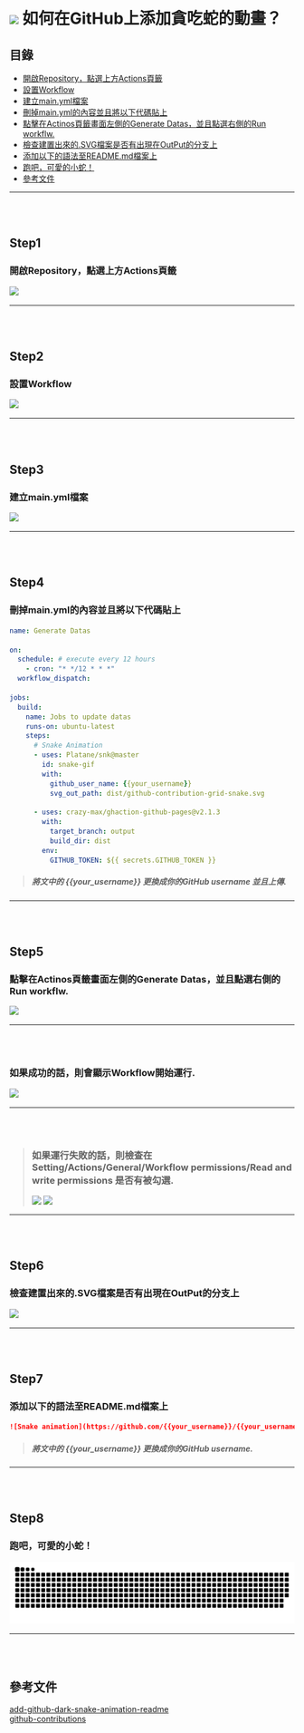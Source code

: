 # ![](https://drive.google.com/uc?id=10INx5_pkhMcYRdx_OO4rXNXxcsvPtBYq) 如何在GitHub上添加貪吃蛇的動畫？

<!--ts-->
## 目錄
* [開啟Repository，點選上方Actions頁籤](#step1)
* [設置Workflow](#step2)
* [建立main.yml檔案](#step3)
* [刪掉main.yml的內容並且將以下代碼貼上](#step4)
* [點擊在Actinos頁籤畫面左側的Generate Datas，並且點選右側的Run workflw.](#step5)
* [檢查建置出來的.SVG檔案是否有出現在OutPut的分支上](#step6)
* [添加以下的語法至README.md檔案上](#step7)
* [跑吧，可愛的小蛇！](#step8)
* [參考文件](#參考文件)
<!--te-->

---
<br><br>

## Step1
### 開啟Repository，點選上方Actions頁籤
![](https://drive.google.com/uc?id=17746pbaUjQDEPkZDWPQRQ-xwVKb0d80n)

---
<br><br>
## Step2
### 設置Workflow
![](https://drive.google.com/uc?id=1xHVMHJCOvFU4MnYaveat4O_59E2MvOf3)

---
<br><br>
## Step3
### 建立main.yml檔案
![](https://drive.google.com/uc?id=1DqTFxjWwMdYyq0E6l2NZEL8CCvMenqDv)

---
<br><br>

## Step4
### 刪掉main.yml的內容並且將以下代碼貼上
```yml
name: Generate Datas

on:
  schedule: # execute every 12 hours
    - cron: "* */12 * * *"
  workflow_dispatch:

jobs:
  build:
    name: Jobs to update datas
    runs-on: ubuntu-latest
    steps:
      # Snake Animation
      - uses: Platane/snk@master
        id: snake-gif
        with:
          github_user_name: {{your_username}}
          svg_out_path: dist/github-contribution-grid-snake.svg

      - uses: crazy-max/ghaction-github-pages@v2.1.3
        with:
          target_branch: output
          build_dir: dist
        env:
          GITHUB_TOKEN: ${{ secrets.GITHUB_TOKEN }}
```
> ##### 將文中的 {{your_username}} 更換成你的GitHub username 並且上傳.
---
<br><br>


## Step5
### 點擊在Actinos頁籤畫面左側的Generate Datas，並且點選右側的Run workflw.
![](https://drive.google.com/uc?id=139WSa9l11SjQw6cnJ22dZgaQWI4eHzLm)

---
<br><br>


### 如果成功的話，則會顯示Workflow開始運行.
![](https://drive.google.com/uc?id=1ucmC8GHYyza-TPRvUu4nzs7gPZ-q0_WG)

---
<br><br>

> ### 如果運行失敗的話，則檢查在Setting/Actions/General/Workflow permissions/Read and write permissions 是否有被勾選.
> ![](https://drive.google.com/uc?id=10rt8_b40bPxjggCLWemt1qJ0VHGKKVOl)
> ![](https://drive.google.com/uc?id=1R5vdo5TRVIyLiWy0B9pyXDydAZ30rMrn)

---
<br><br>

## Step6
### 檢查建置出來的.SVG檔案是否有出現在OutPut的分支上
![](https://drive.google.com/uc?id=1_7pwN9DJn_SjWLEGSmGIiuZghDdjO7LV)

---
<br><br>

## Step7
### 添加以下的語法至README.md檔案上

```md
![Snake animation](https://github.com/{{your_username}}/{{your_username}}/blob/output/github-contribution-grid-snake.svg)
```
> ##### 將文中的 {{your_username}} 更換成你的GitHub username.
---
<br><br>

## Step8
### 跑吧，可愛的小蛇！
![Snake animation](https://github.com/RC-Dev-Tech/RC-Dev-Tech/blob/output/github-contribution-grid-snake.svg)

---
<br><br>

## 參考文件
[add-github-dark-snake-animation-readme](https://blog.arnabghosh.me/add-github-dark-snake-animation-readme#heading-2-go-to-action)  
[github-contributions](https://github.com/topics/github-contributions)
